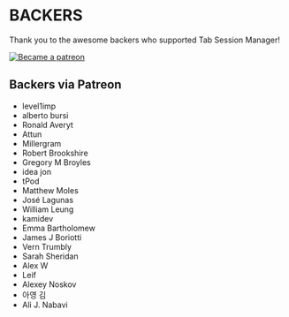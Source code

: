 # BACKERS

Thank you to the awesome backers who supported Tab Session Manager!

<a href=https://www.patreon.com/sienori >
<img src=https://c5.patreon.com/external/logo/become_a_patron_button.png alt="Became a patreon">
</a>

## Backers via Patreon
- level1imp
- alberto bursi
- Ronald Averyt
- Attun
- Millergram
- Robert Brookshire
- Gregory M Broyles
- idea jon
- tPod
- Matthew Moles
- José Lagunas
- William Leung
- kamidev
- Emma Bartholomew
- James J Boriotti
- Vern Trumbly
- Sarah Sheridan
- Alex W
- Leif
- Alexey Noskov
- 아영 김
- Ali J. Nabavi

